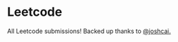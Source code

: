 # Leetcode

All Leetcode submissions! Backed up thanks to [@joshcai.](https://github.com/joshcai/leetcode-sync)
